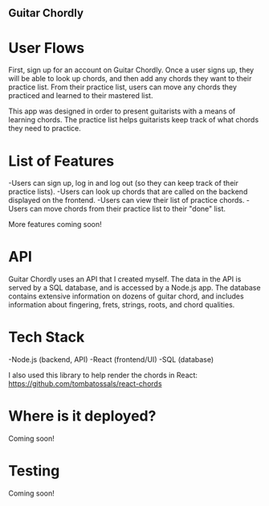 ## Guitar Chordly

# User Flows

First, sign up for an account on Guitar Chordly. Once a user signs up, they will be able to look up chords, and then add any chords they want to their practice list. From their practice list, users can move any chords they practiced and learned to their mastered list. 

This app was designed in order to present guitarists with a means of learning chords. The practice list helps guitarists keep track of what chords they need to practice.

# List of Features

-Users can sign up, log in and log out (so they can keep track of their practice lists).
-Users can look up chords that are called on the backend displayed on the frontend.
-Users can view their list of practice chords.
-Users can move chords from their practice list to their "done" list. 

More features coming soon!

# API

Guitar Chordly uses an API that I created myself. The data in the API is served by a SQL database, and is accessed by a Node.js app. The database contains extensive information on dozens of guitar chord, and includes information about fingering, frets, strings, roots, and chord qualities.  

# Tech Stack

-Node.js (backend, API)
-React (frontend/UI)
-SQL (database)

I also used this library to help render the chords in React: https://github.com/tombatossals/react-chords

# Where is it deployed?

Coming soon!

# Testing

Coming soon!